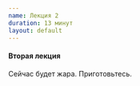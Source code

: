 ```yaml
---
name: Лекция 2
duration: 13 минут
layout: default
---
```

#### Вторая лекция

Сейчас будет жара. Приготовьтесь.  